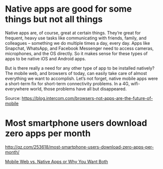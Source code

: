 # Native apps are good for some things but not all things

Native apps are, of course, great at certain things. They’re great for frequent, heavy use tasks like communicating with friends, family, and colleagues – something we do multiple times a day, every day. Apps like Snapchat, WhatsApp, and Facebook Messenger need to access cameras, microphones, and the OS directly. So it makes sense for these types of apps to be native iOS and Android apps.

But is there really a need for any other type of app to be installed natively? The mobile web, and browsers of today, can easily take care of almost everything we want to accomplish. Let’s not forget, native mobile apps were a short-term fix for short-term connectivity problems. In a 4G, wifi-everywhere world, those problems have all but disappeared.

Source: https://blog.intercom.com/browsers-not-apps-are-the-future-of-mobile

# Most smartphone users download zero apps per month
http://qz.com/253618/most-smartphone-users-download-zero-apps-per-month/

[Mobile Web vs. Native Apps or Why You Want Both](http://www.lukew.com/ff/entry.asp?1954)



